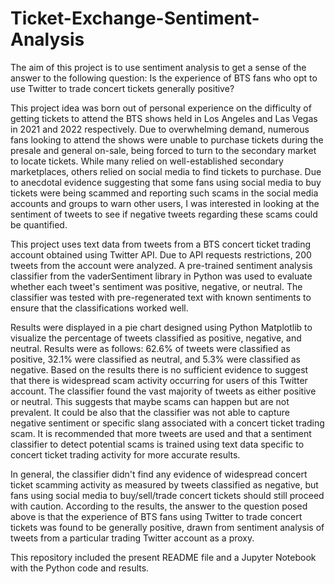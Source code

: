 # Ticket-Exchange-Sentiment-Analysis
The aim of this project is to use sentiment analysis to get a sense of the answer to the following question: Is the experience of BTS fans who opt to use Twitter to trade concert tickets generally positive? 

This project idea was born out of personal experience on the difficulty of getting tickets to attend the BTS shows held in Los Angeles and Las Vegas in 2021 and 2022 respectively. Due to overwhelming demand, numerous fans looking to attend the shows were unable to purchase tickets during the presale and general on-sale, being forced to turn to the secondary market to locate tickets. While many relied on well-established secondary marketplaces, others relied on social media to find tickets to purchase. Due to anecdotal evidence suggesting that some fans using social media to buy tickets were being scammed and reporting such scams in the social media accounts and groups to warn other users, I was interested in looking at the sentiment of tweets to see if negative tweets regarding these scams could be quantified.

This project uses text data from tweets from a BTS concert ticket trading account obtained using Twitter API. Due to API requests restrictions, 200 tweets from the account were analyzed. A pre-trained sentiment analysis classifier from the vaderSentiment library in Python was used to evaluate whether each tweet's sentiment was positive, negative, or neutral. The classifier was tested with pre-regenerated text with known sentiments to ensure that the classifications worked well.
 
Results were displayed in a pie chart designed using Python Matplotlib to visualize the percentage of tweets classified as positive, negative, and neutral. Results were as follows: 62.6% of tweets were classified as positive, 32.1% were classified as neutral, and 5.3% were classified as negative. Based on the results there is no sufficient evidence to suggest that there is widespread scam activity occurring for users of this Twitter account. The classifier found the vast majority of tweets as either positive or neutral. This suggests that maybe scams can happen but are not prevalent. It could be also that the classifier was not able to capture negative sentiment or specific slang associated with a concert ticket trading scam. It is recommended that more tweets are used and that a sentiment classifier to detect potential scams is trained using text data specific to concert ticket trading activity for more accurate results.
 
In general, the classifier didn't find any evidence of widespread concert ticket scamming activity as measured by tweets classified as negative, but fans using social media to buy/sell/trade concert tickets should still proceed with caution. According to the results, the answer to the question posed above is that the experience of BTS fans using Twitter to trade concert tickets was found to be generally positive, drawn from sentiment analysis of tweets from a particular trading Twitter account as a proxy.

This repository included the present README file and a Jupyter Notebook with the Python code and results.
